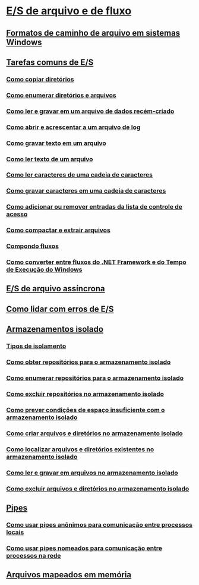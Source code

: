 # [E/S de arquivo e de fluxo](index.md)
## [Formatos de caminho de arquivo em sistemas Windows](file-path-formats.md)
## [Tarefas comuns de E/S](common-i-o-tasks.md)
### [Como copiar diretórios](how-to-copy-directories.md)
### [Como enumerar diretórios e arquivos](how-to-enumerate-directories-and-files.md)
### [Como ler e gravar em um arquivo de dados recém-criado](how-to-read-and-write-to-a-newly-created-data-file.md)
### [Como abrir e acrescentar a um arquivo de log](how-to-open-and-append-to-a-log-file.md)
### [Como gravar texto em um arquivo](how-to-write-text-to-a-file.md)
### [Como ler texto de um arquivo](how-to-read-text-from-a-file.md)
### [Como ler caracteres de uma cadeia de caracteres](how-to-read-characters-from-a-string.md)
### [Como gravar caracteres em uma cadeia de caracteres](how-to-write-characters-to-a-string.md)
### [Como adicionar ou remover entradas da lista de controle de acesso](how-to-add-or-remove-access-control-list-entries.md)
### [Como compactar e extrair arquivos](how-to-compress-and-extract-files.md)
### [Compondo fluxos](composing-streams.md)
### [Como converter entre fluxos do .NET Framework e do Tempo de Execução do Windows](how-to-convert-between-dotnet-streams-and-winrt-streams.md)
## [E/S de arquivo assíncrona](asynchronous-file-i-o.md)
## [Como lidar com erros de E/S](handling-io-errors.md)
## [Armazenamentos isolado](isolated-storage.md)
### [Tipos de isolamento](types-of-isolation.md)
### [Como obter repositórios para o armazenamento isolado](how-to-obtain-stores-for-isolated-storage.md)
### [Como enumerar repositórios para o armazenamento isolado](how-to-enumerate-stores-for-isolated-storage.md)
### [Como excluir repositórios no armazenamento isolado](how-to-delete-stores-in-isolated-storage.md)
### [Como prever condições de espaço insuficiente com o armazenamento isolado](how-to-anticipate-out-of-space-conditions-with-isolated-storage.md)
### [Como criar arquivos e diretórios no armazenamento isolado](how-to-create-files-and-directories-in-isolated-storage.md)
### [Como localizar arquivos e diretórios existentes no armazenamento isolado](how-to-find-existing-files-and-directories-in-isolated-storage.md)
### [Como ler e gravar em arquivos no armazenamento isolado](how-to-read-and-write-to-files-in-isolated-storage.md)
### [Como excluir arquivos e diretórios no armazenamento isolado](how-to-delete-files-and-directories-in-isolated-storage.md)
## [Pipes](pipe-operations.md)
### [Como usar pipes anônimos para comunicação entre processos locais](how-to-use-anonymous-pipes-for-local-interprocess-communication.md)
### [Como usar pipes nomeados para comunicação entre processos na rede](how-to-use-named-pipes-for-network-interprocess-communication.md)
## [Arquivos mapeados em memória](memory-mapped-files.md)

